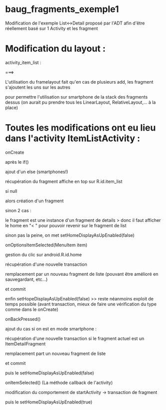 baug_fragments_exemple1
=======================

Modification de l'exemple List&lt;->Detail proposé par l'ADT afin d'être réellement basé sur 1 Activity et les fragment


Modification du layout :
========================
activity_item_list :

<fragment /> ===> <FrameLayout />

L'utilisation du framelayout fait qu'en cas de plusieurs add, les fragment s'ajoutent les uns sur les autres

pour permettre l'utilisation sur smartphone de la stack des fragments dessus (on aurait pu prendre tous les LinearLayout, RelativeLayout,... à la place)

Toutes les modifications ont eu lieu dans l'activity ItemListActivity :
=======================================================================

onCreate

après le if()

ajout d'un else (smartphones!)

récupération du fragment affiche en top sur R.id.item_list

 si null

  alors création d'un fragment

 sinon 2 cas :

  le fragment est une instance d'un fragment de details > donc il faut afficher le home en "< " pour pouvoir revenir sur le fragment de list

  sinon pas la peine, on met setHomeDisplayAsUpEnabled(false)



onOptionsItemSelected(MenuItem item)

gestion du clic sur android.R.id.home

récupération d'une nouvelle transaction

remplacement par un nouveau fragment de liste (pouvant être amélioré en sauvegardant, etc...)

et commit

enfin setHopeDisplayAsUpEnabled(false) >> reste néanmoins exploit de temps possible (avant transaction, mieux de faire une vérification du type comme dans le onCreate)
    

onBackPressed()

ajout du cas si on est en mode smartphone :

récupération d'une nouvelle transaction si le fragment actuel est un ItemDetailFragment

remplacement part un nouveau fragment de liste

et commit

puis le setHomeDisplayAsUpEnabled(false)


onItemSelected() (La méthode callback de l'activity)

modification du comportement de startActivity -> transaction de fragment

puis le setHomeDisplayAsUpEnabled(true)
